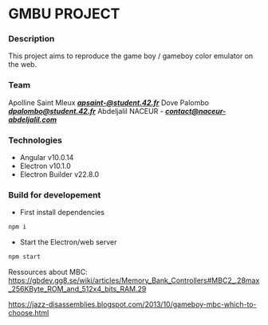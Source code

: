 # GMBU PROJECT

### Description

This project aims to reproduce the game boy / gameboy color emulator on the web.

### Team
Apolline Saint Mleux ***apsaint-@student.42.fr***
Dove Palombo ***dpalombo@student.42.fr***
Abdeljalil NACEUR - ***contact@naceur-abdeljalil.com***

### Technologies
- Angular v10.0.14
- Electron v10.1.0
- Electron Builder v22.8.0


### Build for developement
- First install dependencies
```bash
npm i
```

- Start the Electron/web server
```bash
npm start
```

Ressources about MBC: 
https://gbdev.gg8.se/wiki/articles/Memory_Bank_Controllers#MBC2_.28max_256KByte_ROM_and_512x4_bits_RAM.29

https://jazz-disassemblies.blogspot.com/2013/10/gameboy-mbc-which-to-choose.html